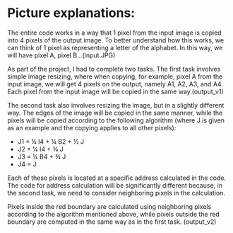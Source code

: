 # Picture explanations:

The entire code works in a way that 1 pixel from the input image is copied into 4 pixels of the output image. To better understand how this works, we can think of 1 pixel as representing a letter of the alphabet. In this way, we will have pixel A, pixel B...(input.JPG)

As part of the project, I had to complete two tasks. The first task involves simple image resizing, where when copying, for example, pixel A from the input image, we will get 4 pixels on the output, namely A1, A2, A3, and A4. Each pixel from the input image will be copied in the same way.(output_v1)

The second task also involves resizing the image, but in a slightly different way. The edges of the image will be copied in the same manner, while the pixels will be copied according to the following algorithm (where J is given as an example and the copying applies to all other pixels):

* J1 = ¼ I4 + ¼ B2 + ½ J
* J2 = ¼ I4 + ¾ J
* J3 = ¼ B4 + ¾ J
* J4 = J

Each of these pixels is located at a specific address calculated in the code. The code for address calculation will be significantly different because, in the second task, we need to consider neighboring pixels in the calculation.

Pixels inside the red boundary are calculated using neighboring pixels according to the algorithm mentioned above, while pixels outside the red boundary are computed in the same way as in the first task. (output_v2)
